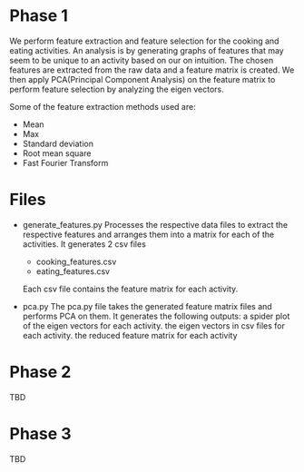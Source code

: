 Phase 1
=======
We perform feature extraction and feature selection for the cooking and eating activities. An analysis is by generating graphs of features that may seem to be unique to an activity based on our on intuition. The chosen features are extracted from the raw data and a feature matrix is created. We then apply PCA(Principal Component Analysis) on the feature matrix to perform feature selection by analyzing the eigen vectors.

Some of the feature extraction methods used are:
- Mean
- Max
- Standard deviation
- Root mean square
- Fast Fourier Transform

Files
=====

- generate_features.py
Processes the respective data files to extract the respective features and arranges them into a matrix for each of the activities. 
It generates 2 csv files 
  - cooking_features.csv
  - eating_features.csv

  Each csv file contains the feature matrix for each activity.

- pca.py
The pca.py file takes the generated feature matrix files and performs PCA on them.
It generates the following outputs:
a spider plot of the eigen vectors for each activity.
the eigen vectors in csv files for each activity.
the reduced feature matrix for each activity


Phase 2
=======
TBD

Phase 3
=======
TBD